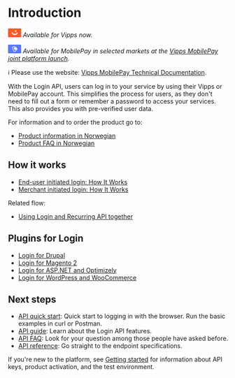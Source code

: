 <!-- START_METADATA
---
title: Introduction to the Login API
sidebar_label: Introduction
sidebar_position: 1
hide_table_of_contents: true
description: Use the Login API to allow users to log in to your service by using their Vipps or MobilePay account.
pagination_next: null
pagination_prev: null
---
END_METADATA -->

# Introduction

![Vipps](./images/vipps.png) *Available for Vipps now.*

![MobilePay](./images/mp.png) *Available for MobilePay in selected markets at the [Vipps MobilePay joint platform launch](https://www.vippsmobilepay.com/about).*

<!-- START_COMMENT -->
ℹ️ Please use the website:
[Vipps MobilePay Technical Documentation](https://developer.vippsmobilepay.com/docs/APIs/login-api).
<!-- END_COMMENT -->

With the Login API, users can log in to your service by using their Vipps or MobilePay account.
This simplifies the process for users, as they don't need to fill out a form or remember a password to access your services.
This also provides you with pre-verified user data.

For information and to order the product go to:

* [Product information in Norwegian](https://vipps.no/produkter-og-tjenester/bedrift/logg-inn-med-vipps/logg-inn-med-vipps/)
* [Product FAQ in Norwegian](https://vipps.no/hjelp/vipps/vipps-logg-inn)

## How it works

* [End-user initiated login: How It Works](./how-it-works/user-initiated-login-howitworks.md)
* [Merchant initiated login: How It Works](./how-it-works/merchant-initiated-login-howitworks.md)

Related flow:

* [Using Login and Recurring API together](https://developer.vippsmobilepay.com/docs/solutions/recurring-and-login)

## Plugins for Login

* [Login for Drupal](https://developer.vippsmobilepay.com/docs/plugins-ext/login-drupal/)
* [Login for Magento 2](https://developer.vippsmobilepay.com/docs/plugins-ext/login-magento/)
* [Login for ASP.NET and Optimizely](https://developer.vippsmobilepay.com/docs/plugins-ext/login-dotnet/)
* [Login for WordPress and WooCommerce](https://developer.vippsmobilepay.com/docs/plugins-ext/login-wordpress/)

## Next steps

* [API quick start](login-api-quick-start.md): Quick start to logging in with the browser. Run the basic examples in curl or Postman.
* [API guide](api-guide/README.md): Learn about the Login API features.
* [API FAQ](login-api-faq.md): Look for your question among those people have asked before.
* [API reference](https://developer.vippsmobilepay.com/api/login): Go straight to the endpoint specifications.

If you're new to the platform, see
[Getting started](https://developer.vippsmobilepay.com/docs/getting-started/)
for information about API keys, product activation, and the test environment.
